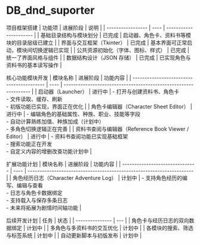 # DB_dnd_suporter

项目框架搭建
| 功能项               | 进展阶段 | 说明                     |
| ----------------- | ---- | ---------------------- |
| 基础目录结构与模块划分       | 已完成  | 启动器、角色卡、资料书等模块的目录层级已建立 |
| 界面与交互框架（Tkinter）  | 已完成  | 基本界面可正常启动，模块间切换逻辑已实现   |
| 公共资源初始化（字体、图标、样式） | 已完成  | 统一了界面风格与组件             |
| 数据结构设计（JSON 存储）   | 已完成  | 已实现角色与资料书的基本读写操作       |


核心功能模块开发
| 模块名称                                      | 进展阶段 | 功能内容                                                             |
| ----------------------------------------- | ---- | ---------------------------------------------------------------- |
| 启动器（Launcher）                             | 进行中  | - 打开与创建资料书、角色卡<br>- 文件读取、缓存、刷新<br>- 初版功能已实现，界面正在优化               |
| 角色卡编辑器（Character Sheet Editor）            | 进行中  | - 编辑角色的基础属性、种族、职业、技能等字段<br>- 自动计算熟练加值、种族加成（计划中）<br>- 多角色切换逻辑正在完善 |
| 资料书查阅与编辑器（Reference Book Viewer / Editor） | 进行中  | - 资料书查阅功能已实现基础框架<br>- 搜索功能正在开发<br>- 自定义内容的增删改查功能计划中              |


扩展功能计划
| 模块名称                            | 进展阶段 | 功能内容                                                                  |
| ------------------------------- | ---- | --------------------------------------------------------------------- |
| 角色经历日志（Character Adventure Log） | 计划中  | - 支持角色经历的编写、编辑与查看<br>- 日志与角色卡数据绑定<br>- 支持载入与保存多条日志<br>- 未来将拓展为剧情时间轴功能 |



后续开发计划
| 任务              | 状态  |
| --------------- | --- |
| 角色卡与经历日志的双向数据绑定 | 计划中 |
| 多角色与多资料书的交互优化   | 计划中 |
| 各模块的搜索、筛选与标签系统  | 计划中 |
| 自动更新脚本与初版发布     | 计划中 |
